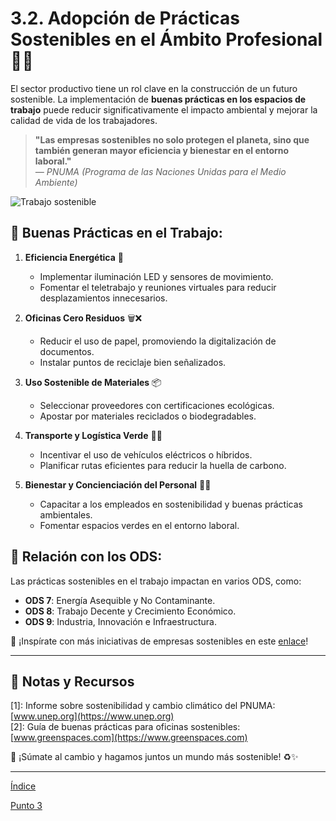 # 3.2. Adopción de Prácticas Sostenibles en el Ámbito Profesional 💼🌿

El sector productivo tiene un rol clave en la construcción de un futuro sostenible. La implementación de **buenas prácticas en los espacios de trabajo** puede reducir significativamente el impacto ambiental y mejorar la calidad de vida de los trabajadores.  

> **"Las empresas sostenibles no solo protegen el planeta, sino que también generan mayor eficiencia y bienestar en el entorno laboral."**  
> *— PNUMA (Programa de las Naciones Unidas para el Medio Ambiente)*  

![Trabajo sostenible](../img_pisa3_D_Almodóvar/trabajo_sostenible.jpg)

## 🏢 Buenas Prácticas en el Trabajo:

1. **Eficiencia Energética** 🔋  
   - Implementar iluminación LED y sensores de movimiento.  
   - Fomentar el teletrabajo y reuniones virtuales para reducir desplazamientos innecesarios.  

2. **Oficinas Cero Residuos** 🗑️❌  
   - Reducir el uso de papel, promoviendo la digitalización de documentos.  
   - Instalar puntos de reciclaje bien señalizados.  

3. **Uso Sostenible de Materiales** 📦  
   - Seleccionar proveedores con certificaciones ecológicas.  
   - Apostar por materiales reciclados o biodegradables.  

4. **Transporte y Logística Verde** 🚚💨  
   - Incentivar el uso de vehículos eléctricos o híbridos.  
   - Planificar rutas eficientes para reducir la huella de carbono.  

5. **Bienestar y Concienciación del Personal** 🧘‍♂️  
   - Capacitar a los empleados en sostenibilidad y buenas prácticas ambientales.  
   - Fomentar espacios verdes en el entorno laboral.  

## 📌 Relación con los ODS:

Las prácticas sostenibles en el trabajo impactan en varios ODS, como:  

- **ODS 7**: Energía Asequible y No Contaminante.  
- **ODS 8**: Trabajo Decente y Crecimiento Económico.  
- **ODS 9**: Industria, Innovación e Infraestructura.  

📢 ¡Inspírate con más iniciativas de empresas sostenibles en este [enlace](https://www.weforum.org/projects)!  

---

## 📌 Notas y Recursos  

[1]: Informe sobre sostenibilidad y cambio climático del PNUMA: [www.unep.org](https://www.unep.org)  
[2]: Guía de buenas prácticas para oficinas sostenibles: [www.greenspaces.com](https://www.greenspaces.com)  

🚀 ¡Súmate al cambio y hagamos juntos un mundo más sostenible! ♻️✨

---
[Índice](../indice_pisa3_D_Almodovar.md)

[Punto 3](./3_Retos_ambientales_y_sociales_Almodóvar.md)
